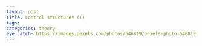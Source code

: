 ```yaml
---
layout: post
title: Control structures (T)
tags:
categories: theory
eye_catch: https://images.pexels.com/photos/546819/pexels-photo-546819.jpeg
---
```


<!--more-->